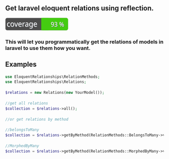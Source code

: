 ## Get laravel eloquent relations using reflection.

![Code Coverage Badge](./coverage-badge.svg)

### This will let you programmatically get the relations of models in laravel to use them how you want.

## Examples

```php
use EloquentRelationships\RelationMethods;
use EloquentRelationships\Relations;

$relations = new Relations(new YourModel());

//get all relations
$collection = $relations->all();

//or get relations by method

//belongsToMany
$collection = $relations->getByMethod(RelationMethods::BelongsToMany->value);

//MorphedByMany
$collection = $relations->getByMethod(RelationMethods::MorphedByMany->value);
```